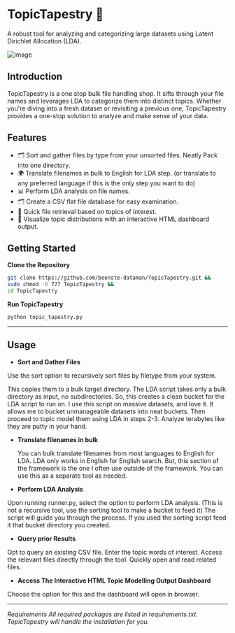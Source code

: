 

# TopicTapestry 🧵
A robust tool for analyzing and categorizing large datasets using Latent Dirichlet Allocation (LDA).


![image](https://github.com/beenste-dataman/TopicTapestry/assets/50429213/03385c7d-2248-4fbb-917f-b9dd83212a0a)


## Introduction

TopicTapestry is a one stop bulk file handling shop. It sifts through your file names and leverages LDA to categorize them into distinct topics. Whether you're diving into a fresh dataset or revisiting a previous one, TopicTapestry provides a one-stop solution to analyze and make sense of your data.

## Features
- 🗂️ Sort and gather files by type from your unsorted files. Neatly Pack into one directory.
- 🌍 Translate filenames in bulk to English for LDA step. (or translate to any preferred language if this is the only step you want to do)
- 📊 Perform LDA analysis on file names.
- 🗂️ Create a CSV flat file database for easy examination.
- 🚀 Quick file retrieval based on topics of interest.
- 🎨 Visualize topic distributions with an interactive HTML dashboard output.

## Getting Started

**Clone the Repository**
   ```bash
   git clone https://github.com/beenste-dataman/TopicTapestry.git &&
   sudo chmod -R 777 TopicTapestry &&
   cd TopicTapestry
```

**Run TopicTapestry**
```
python topic_tapestry.py
```


---

## Usage

- **Sort and Gather Files**

Use the sort option to recursively sort files by filetype from your system. 

This copies them to a bulk target directory. The LDA script takes only a bulk directory as input, no subdirectories. So, this creates a clean bucket for the LDA script to run on. 
I use this script on massive datasets, and love it. It allows me to bucket unmanageable datasets into neat buckets. Then proceed to topic model them using LDA in steps 2-3. Analyze terabytes like they are putty in your hand. 

- **Translate filenames in bulk**

  You can bulk translate filenames from most languages to English for LDA. LDA only works in English for English search. But, this section of the framework is the one I often use outside of the framework. You can use this as a separate tool as needed. 


- **Perform LDA Analysis**

Upon running runner.py, select the option to perform LDA analysis. (This is not a recursive tool, use the sorting tool to make a bucket to feed it)
The script will guide you through the process. If you used the sorting script feed it that bucket directory you created.


- **Query prior Results**

Opt to query an existing CSV file.
Enter the topic words of interest.
Access the relevant files directly through the tool. Quickly open and read related files. 

- **Access The Interactive HTML Topic Modelling Output Dashboard**

Choose the option for this and the dashboard will open in browser. 

---


*Requirements
All required packages are listed in requirements.txt. TopicTapestry will handle the installation for you.*


